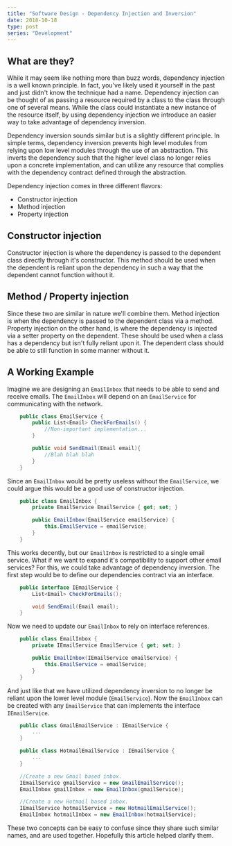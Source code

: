```yaml
---
title: "Software Design - Dependency Injection and Inversion"
date: 2018-10-18
type: post
series: "Development"
---
```


## What are they?

While it may seem like nothing more than buzz words, dependency injection is a well known principle. In fact, you've likely used it yourself in the past and just didn't know the technique had a name. Dependency injection can be thought of as passing a resource required by a class to the class through one of several means. While the class could instantiate a new instance of the resource itself, by using dependency injection we introduce an easier way to take advantage of dependency inversion.

Dependency inversion sounds similar but is a slightly different principle. In simple terms, dependency inversion prevents high level modules from relying upon low level modules through the use of an abstraction. This inverts the dependency such that the higher level class no longer relies upon a concrete implementation, and can utilize any resource that complies with the dependency contract defined through the abstraction.

Dependency injection comes in three different flavors:

- Constructor injection
- Method injection
- Property injection

## Constructor injection

Constructor injection is where the dependency is passed to the dependent class directly through it's constructor. This method should be used when the dependent is reliant upon the dependency in such a way that the dependent cannot function without it.

## Method / Property injection

Since these two are similar in nature we'll combine them. Method injection is when the dependency is passed to the dependent class via a method. Property injection on the other hand, is where the dependency is injected via a setter property on the dependent. These should be used when a class has a dependency but isn't fully reliant upon it. The dependent class should be able to still function in some manner without it.

## A Working Example

Imagine we are designing an `EmailInbox` that needs to be able to send and receive emails. The `EmailInbox` will depend on an `EmailService` for communicating with the network.

```csharp
    public class EmailService {
        public List<Email> CheckForEmails() {
            //Non-important implementation...
        }

        public void SendEmail(Email email){
            //Blah blah blah
        }
    }
```

Since an `EmailInbox` would be pretty useless without the `EmailService`, we could argue this would be a good use of constructor injection.

```csharp
    public class EmailInbox {
        private EmailService EmailService { get; set; }

        public EmailInbox(EmailService emailService) {
            this.EmailService = emailService;
        }
    }
```

This works decently, but our `EmailInbox` is restricted to a single email service. What if we want to expand it's compatibility to support other email services? For this, we could take advantage of dependency inversion. The first step would be to define our dependencies contract via an interface.

```csharp
    public interface IEmailService {
        List<Email> CheckForEmails();

        void SendEmail(Email email);
    }
```

Now we need to update our `EmailInbox` to rely on interface references.

```csharp
    public class EmailInbox {
        private IEmailService EmailService { get; set; }

        public EmailInbox(IEmailService emailService) {
            this.EmailService = emailService;
        }
    }
```

And just like that we have utilized dependency inversion to no longer be reliant upon the lower level module (`EmailService`). Now the `EmailInbox` can be created with any `EmailService` that can implements the interface `IEmailService`.

```csharp
    public class GmailEmailService : IEmailService {
        ...
    }

    public class HotmailEmailService : IEmailService {
        ...
    }

    //Create a new Gmail based inbox.
    IEmailService gmailService = new GmailEmailService();
    EmailInbox gmailInbox = new EmailInbox(gmailService);

    //Create a new Hotmail based inbox.
    IEmailService hotmailService = new HotmailEmailService();
    EmailInbox hotmailInbox = new EmailInbox(hotmailService);
```

These two concepts can be easy to confuse since they share such similar names, and are used together. Hopefully this article helped clarify them.
